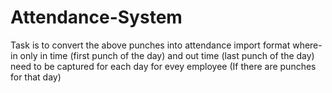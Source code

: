 # Attendance-System
Task is to convert the above punches into attendance import format where-in only in time (first punch of the day) and out time (last punch of the day) need to be captured for each day for evey employee (If there are punches for that day)
